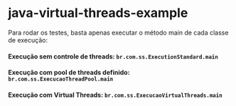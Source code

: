 # java-virtual-threads-example

Para rodar os testes, basta apenas executar o método main de cada classe de execução:

#### Execução sem controle de threads: ``br.com.ss.ExecutionStandard.main``

#### Execução com pool de threads definido: ``br.com.ss.ExecucaoThreadPool.main``

#### Execução com Virtual Threads: ``br.com.ss.ExecucaoVirtualThreads.main``
